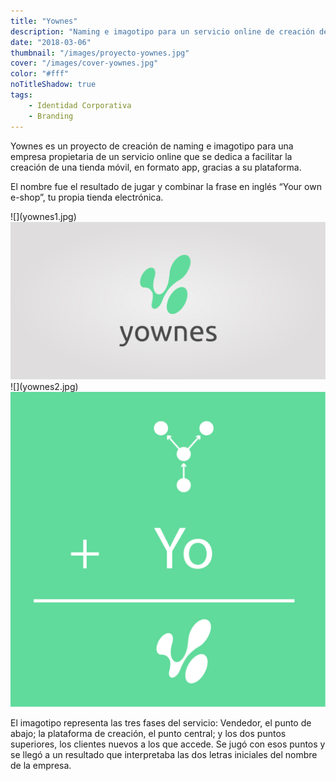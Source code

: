 ```yaml
---
title: "Yownes"
description: "Naming e imagotipo para un servicio online de creación de tiendas móviles"
date: "2018-03-06"
thumbnail: "/images/proyecto-yownes.jpg"
cover: "/images/cover-yownes.jpg"
color: "#fff"
noTitleShadow: true
tags:
    - Identidad Corporativa
    - Branding
---
```


Yownes es un proyecto de creación de naming e imagotipo para una empresa propietaria de un servicio online que se dedica a facilitar la creación de una tienda móvil, en formato app, gracias a su plataforma.

El nombre fue el resultado de jugar y combinar la frase en inglés “Your own e-shop”, tu propia tienda electrónica.

<hidden>
![](yownes1.jpg)
<img src="yownes1.jpg" />
</hidden>
<zoom-image src="yownes1.jpg" zoomSrc='yownes1.jpg' atl='Nombre'></zoom-image>

<divide>
<hidden>
![](yownes2.jpg)
<img src="yownes2.jpg" />
</hidden>
<zoom-image src="yownes2.jpg"  zoomSrc='yownes2.jpg' alt='Imagotipo'></zoom-image>

El imagotipo representa las tres fases del servicio: Vendedor, el punto de abajo; la plataforma de creación, el punto central; y los dos puntos superiores, los clientes nuevos a los que accede. Se jugó con esos puntos y se llegó a un resultado que interpretaba las dos letras iniciales del nombre de la empresa.

</divide>
